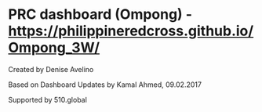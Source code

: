 # PRC dashboard (Ompong) - https://philippineredcross.github.io/Ompong_3W/

Created by Denise Avelino

Based on Dashboard Updates by Kamal Ahmed, 09.02.2017

Supported by 510.global
